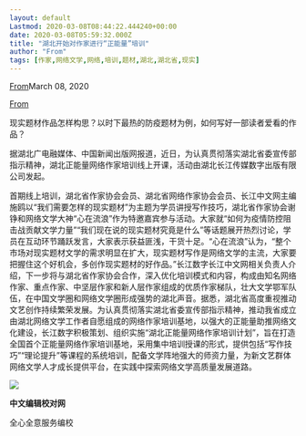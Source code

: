 ```yaml
---
layout: default
Lastmod: 2020-03-08T08:44:22.444240+00:00
date: 2020-03-08T05:59:32.000Z
title: "湖北开始对作家进行“正能量”培训"
author: "From"
tags: [作家,网络文学,网络,培训,题材,湖北,湖北省,现实]
---
```


[From](https://mp.weixin.qq.com/s?__biz=MjM5NTY1MzU0MQ==&mid=2650342824&idx=1&sn=0716c142288caaf6c02ff35fd607c9e6&chksm=bef89762898f1e7491a0114ded0bbbf7dedeaf0b9e6652483c3003e32a294c071e1324d6be20&dt_dapp=1)March 08, 2020

[From](https://mp.weixin.qq.com/s?__biz=MjM5NTY1MzU0MQ==&mid=2650342824&idx=1&sn=0716c142288caaf6c02ff35fd607c9e6&chksm=bef89762898f1e7491a0114ded0bbbf7dedeaf0b9e6652483c3003e32a294c071e1324d6be20&dt_dapp=1)  

现实题材作品怎样构思？以时下最热的防疫题材为例，如何写好一部读者爱看的作品？

据湖北广电融媒体、中国新闻出版网报道，近日，为认真贯彻落实湖北省委宣传部指示精神，湖北正能量网络作家培训线上开课，活动由湖北长江传媒数字出版有限公司发起。

首期线上培训，湖北省作家协会会员、湖北省网络作家协会会员、长江中文网主编施鸥以“我们需要怎样的现实题材”为主题为学员讲授写作技巧，湖北省作家协会谢铮和网络文学大神“心在流浪”作为特邀嘉宾参与活动。大家就“如何为疫情防控阻击战贡献文学力量”“我们现在说的现实题材究竟是什么”等话题展开热烈讨论，学员在互动环节踊跃发言，大家表示获益匪浅，干货十足。“心在流浪”认为，“整个市场对现实题材文学的需求明显在扩大，现实题材写作是网络文学的主流，大家要把握住这个好机会，多创作现实题材的好作品。”长江数字长江中文网相关负责人介绍，下一步将与湖北省作家协会合作，深入优化培训模式和内容，构成由知名网络作家、重点作家、中坚层作家和新人层作家组成的优质作家梯队，壮大文学鄂军队伍，在中国文学圈和网络文学圈形成强势的湖北声音。据悉，湖北省高度重视推动文艺创作持续繁荣发展。为认真贯彻落实湖北省委宣传部指示精神，推动我省成立由湖北网络文学工作者自愿组成的网络作家培训基地，以强大的正能量助推网络文化建设，长江数字积极策划、组织实施“湖北正能量网络作家培训计划”，旨在打造全国首个正能量网络作家培训基地，采用集中培训授课的形式，提供包括“写作技巧”“理论提升”等课程的系统培训，配备文学阵地强大的师资力量，为新文艺群体网络文学人才成长提供平台，在实践中探索网络文学高质量发展道路。

![](https://images.weserv.nl/?url=https%3A//mmbiz.qpic.cn/mmbiz_jpg/BdaX2gwWuQG5ZiczXpvv8jQyecWYCyqLDlvI9mOGWsOuSopG9DYZ69XhJCA4G0EdUE80kmmOn4R71ZfAEWXX3Ow/640%3Fwx_fmt%3Djpeg)

  

**中文编辑校对网**

  

全心全意服务编校

